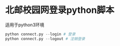 # 北邮校园网登录python脚本
适用于python3环境
``` python
python connect.py --login # 登录
python connect.py --logout # 注销登录
```